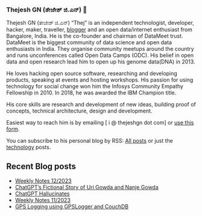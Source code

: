 ### Thejesh GN (ತೇಜೇಶ್ ಜಿ.ಎನ್) 👋

Thejesh GN (ತೇಜೇಶ್ ಜಿ.ಎನ್) “Thej” is an independent technologist, developer, hacker, maker, traveller, [blogger](https://thejeshgn.com/) and an open data/internet enthusiast from Bangalore, India. He is the co-founder and chairman of DataMeet trust. DataMeet is the biggest community of data science and open data enthusiasts in India. They organise community meetups around the country and runs unconferences called Open Data Camps (ODC). His belief in open data and open research lead him to open up his genome data(DNA) in 2013.

He loves hacking open source software, researching and developing products, speaking at events and hosting workshops. His passion for using technology for social change won him the Infosys Community Empathy Fellowship in 2010. In 2018, he was awarded the IBM Champion title.

His core skills are research and development of new ideas, building proof of concepts, technical architecture, design and development.

Easiest way to reach him is by emailing [ i @ thejeshgn dot com] or [use this form](https://thejeshgn.com/contact/).

You can subscribe to his personal blog by RSS: [All posts](https://feeds.thejeshgn.com/thejeshgn) or just the [technology](https://feeds.thejeshgn.com/technology) posts.

## Recent Blog posts
<!-- BLOG-POST-LIST:START -->
- [Weekly Notes 12/2023](https://thejeshgn.com/2023/03/24/weekly-notes-12-2023/)
- [ChatGPT’s Fictional Story of Uri Gowda and Nanje Gowda](https://thejeshgn.com/2023/03/20/chatgpts-fictional-story-of-uri-gowda-and-nanje-gowda/)
- [ChatGPT Hallucinates](https://thejeshgn.com/2023/03/18/chapgpt-hallucinates/)
- [Weekly Notes 11/2023](https://thejeshgn.com/2023/03/17/weekly-notes-11-2023/)
- [GPS Logging using GPSLogger and CouchDB](https://thejeshgn.com/2023/03/14/gps-logging-using-gpslogger-and-couchdb/)
<!-- BLOG-POST-LIST:END -->
